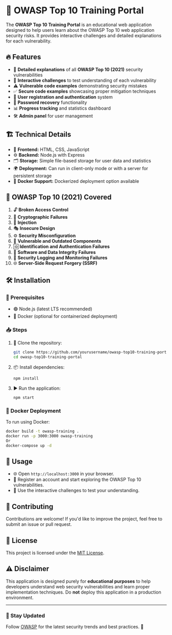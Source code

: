 # 🚀 OWASP Top 10 Training Portal

The **OWASP Top 10 Training Portal** is an educational web application designed to help users learn about the OWASP Top 10 web application security risks. It provides interactive challenges and detailed explanations for each vulnerability.

## 🔥 Features

- 📖 **Detailed explanations** of all **OWASP Top 10 (2021)** security vulnerabilities
- 🎯 **Interactive challenges** to test understanding of each vulnerability
- ⚠️ **Vulnerable code examples** demonstrating security mistakes
- ✅ **Secure code examples** showcasing proper mitigation techniques
- 🔑 **User registration and authentication** system
- 🔄 **Password recovery** functionality
- 📊 **Progress tracking** and statistics dashboard
- 🛠️ **Admin panel** for user management

## 🏗️ Technical Details

- 🎨 **Frontend:** HTML, CSS, JavaScript
- ⚙️ **Backend:** Node.js with Express
- 🗂️ **Storage:** Simple file-based storage for user data and statistics
- 🌍 **Deployment:** Can run in client-only mode or with a server for persistent storage
- 🐳 **Docker Support:** Dockerized deployment option available

## 🔐 OWASP Top 10 (2021) Covered

1. 🔓 **Broken Access Control**
2. 🔑 **Cryptographic Failures**
3. 💉 **Injection**
4. 🎭 **Insecure Design**
5. ⚙️ **Security Misconfiguration**
6. 🧩 **Vulnerable and Outdated Components**
7. 🆔 **Identification and Authentication Failures**
8. 🔄 **Software and Data Integrity Failures**
9. 📜 **Security Logging and Monitoring Failures**
10. 🌐 **Server-Side Request Forgery (SSRF)**

## 🛠️ Installation

### 📌 Prerequisites

- 🟢 Node.js (latest LTS recommended)
- 🐳 Docker (optional for containerized deployment)

### 📥 Steps

1. 📂 Clone the repository:
   ```sh
   git clone https://github.com/yourusername/owasp-top10-training-portal.git
   cd owasp-top10-training-portal
   ```
2. 📦 Install dependencies:
   ```sh
   npm install
   ```
3. ▶️ Run the application:
   ```sh
   npm start
   ```

### 🐳 Docker Deployment

To run using Docker:

```sh
docker build -t owasp-training .
docker run -p 3000:3000 owasp-training
Or
docker-compose up -d
```

## 📌 Usage

- 🌐 Open `http://localhost:3000` in your browser.
- 🔑 Register an account and start exploring the OWASP Top 10 vulnerabilities.
- 🎯 Use the interactive challenges to test your understanding.

## 🤝 Contributing

Contributions are welcome! If you'd like to improve the project, feel free to submit an issue or pull request.

## 📜 License

This project is licensed under the [MIT License](LICENSE).

## ⚠️ Disclaimer

This application is designed purely for **educational purposes** to help developers understand web security vulnerabilities and learn proper implementation techniques. Do **not** deploy this application in a production environment.

---

### 📢 Stay Updated

Follow [OWASP](https://owasp.org) for the latest security trends and best practices. 🚀

